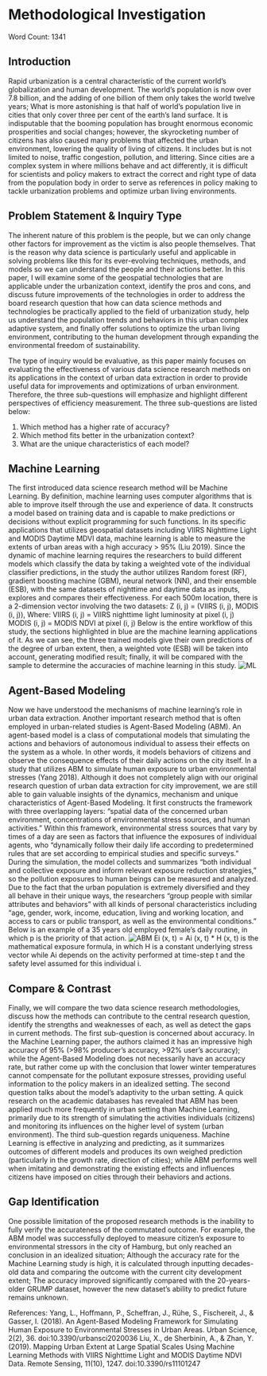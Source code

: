 # Methodological Investigation
Word Count: 1341


## Introduction
Rapid urbanization is a central characteristic of the current world’s globalization and human development. The world’s population is now over 7.8 billion, and the adding of one billion of them only takes the world twelve years; What is more astonishing is that half of world’s population live in cities that only cover three per cent of the earth’s land surface. It is indisputable that the booming population has brought enormous economic prosperities and social changes; however, the skyrocketing number of citizens has also caused many problems that affected the urban environment, lowering the quality of living of citizens. It includes but is not limited to noise, traffic congestion, pollution, and littering. Since cities are a complex system in where millions behave and act differently, it is difficult for scientists and policy makers to extract the correct and right type of data from the population body in order to serve as references in policy making to tackle urbanization problems and optimize urban living environments.


## Problem Statement & Inquiry Type
The inherent nature of this problem is the people, but we can only change other factors for improvement as the victim is also people themselves. That is the reason why data science is particularly useful and applicable in solving problems like this for its ever-evolving techniques, methods, and models so we can understand the people and their actions better. In this paper, I will examine some of the geospatial technologies that are applicable under the urbanization context, identify the pros and cons, and discuss future improvements of the technologies in order to address the board research question that how can data science methods and technologies be practically applied to the field of urbanization study, help us understand the population trends and behaviors in this urban complex adaptive system, and finally offer solutions to optimize the urban living environment, contributing to the human development through expanding the environmental freedom of sustainability.

The type of inquiry would be evaluative, as this paper mainly focuses on evaluating the effectiveness of various data science research methods on its applications in the context of urban data extraction in order to provide useful data for improvements and optimizations of urban environment. Therefore, the three sub-questions will emphasize and highlight different perspectives of efficiency measurement. The three sub-questions are listed below:
1.	Which method has a higher rate of accuracy?
2.	Which method fits better in the urbanization context?
3.	What are the unique characteristics of each model?


## Machine Learning
The first introduced data science research method will be Machine Learning. By definition, machine learning uses computer algorithms that is able to improve itself through the use and experience of data. It constructs a model based on training data and is capable to make predictions or decisions without explicit programming for such functions. In its specific applications that utilizes geospatial datasets including VIIRS Nighttime Light and MODIS Daytime MDVI data, machine learning is able to measure the extents of urban areas with a high accuracy > 95% (Liu 2019). Since the dynamic of machine learning requires the researchers to build different models which classify the data by taking a weighted vote of the individual classifier predictions, in the study the author utilizes Random forest (RF), gradient boosting machine (GBM), neural network (NN), and their ensemble (ESB), with the same datasets of nighttime and daytime data as inputs, explores and compares their effectiveness. For each 500m location, there is a 2-dimension vector involving the two datasets:
Z (i, j) = (VIIRS (i, j), MODIS (i, j)), 
Where:
VIIRS (i, j) = VIIRS nighttime light luminosity at pixel (i, j)
MODIS (i, j) = MODIS NDVI at pixel (i, j)
Below is the entire workflow of this study, the sections highlighted in blue are the machine learning applications of it. As we can see, the three trained models give their own predictions of the degree of urban extent, then, a weighted vote (ESB) will be taken into account, generating modified result; finally, it will be compared with the sample to determine the accuracies of machine learning in this study.
![ML](https://github.com/[jasonbao1219]/[DATA150]/ML.jpg?raw=true)


## Agent-Based Modeling
Now we have understood the mechanisms of machine learning’s role in urban data extraction. Another important research method that is often employed in urban-related studies is Agent-Based Modeling (ABM). An agent-based model is a class of computational models that simulating the actions and behaviors of autonomous individual to assess their effects on the system as a whole. In other words, it models behaviors of citizens and observe the consequence effects of their daily actions on the city itself. In a study that utilizes ABM to simulate human exposure to urban environmental stresses (Yang 2018). Although it does not completely align with our original research question of urban data extraction for city improvement, we are still able to gain valuable insights of the dynamics, mechanism and unique characteristics of Agent-Based Modeling. It first constructs the framework with three overlapping layers: “spatial data of the concerned urban environment, concentrations of environmental stress sources, and human activities.” Within this framework, environmental stress sources that vary by times of a day are seen as factors that influence the exposures of individual agents, who “dynamically follow their daily life according to predetermined rules that are set according to empirical studies and specific surveys.” During the simulation, the model collects and summarizes “both individual and collective exposure and inform relevant exposure reduction strategies,” so the pollution exposures to human beings can be measured and analyzed. Due to the fact that the urban population is extremely diversified and they all behave in their unique ways, the researchers “group people with similar attributes and behaviors” with all kinds of personal characteristics including “age, gender, work, income, education, living and working location, and access to cars or public transport, as well as the environmental conditions.” Below is an example of a 35 years old employed female’s daily routine, in which p is the priority of that action.
![ABM](https://github.com/[jasonbao1219]/[DATA150]/ABM.jpg?raw=true)
Ei (x, t) = Ai (x, t) * H (x, t) is the mathematical exposure formula, in which H is a constant underlying stress vector while Ai depends on the activity performed at time-step t and the safety level assumed for this individual i. 


## Compare & Contrast
Finally, we will compare the two data science research methodologies, discuss how the methods can contribute to the central research question, identify the strengths and weaknesses of each, as well as detect the gaps in current methods. The first sub-question is concerned about accuracy. In the Machine Learning paper, the authors claimed it has an impressive high accuracy of 95% (>98% producer’s accuracy, >92% user’s accuracy); while the Agent-Based Modeling does not necessarily have an accuracy rate, but rather come up with the conclusion that lower winter temperatures cannot compensate for the pollutant exposure stresses, providing useful information to the policy makers in an idealized setting. The second question talks about the model’s adaptivity to the urban setting. A quick research on the academic databases has revealed that ABM has been applied much more frequently in urban setting than Machine Learning, primarily due to its strength of simulating the activities individuals (citizens) and monitoring its influences on the higher level of system (urban environment). The third sub-question regards uniqueness. Machine Learning is effective in analyzing and predicting, as it summarizes outcomes of different models and produces its own weighed prediction (particularly in the growth rate, direction of cities); while ABM performs well when imitating and demonstrating the existing effects and influences citizens have imposed on cities through their behaviors and actions.


## Gap Identification
One possible limitation of the proposed research methods is the inability to fully verify the accurateness of the commutated outcome. For example, the ABM model was successfully deployed to measure citizen’s exposure to environmental stressors in the city of Hamburg, but only reached an conclusion in an idealized situation; Although the accuracy rate for the Machine Learning study is high, it is calculated through inputting decades-old data and comparing the outcome with the current city development extent; The accuracy improved significantly compared with the 20-years-older GRUMP dataset, however the new dataset’s ability to predict future remains unknown.


References: 
Yang, L., Hoffmann, P., Scheffran, J., Rühe, S., Fischereit, J., & Gasser, I. (2018). An Agent-Based Modeling Framework for Simulating Human Exposure to Environmental Stresses in Urban Areas. Urban Science, 2(2), 36. doi:10.3390/urbansci2020036
Liu, X., de Sherbinin, A., & Zhan, Y. (2019). Mapping Urban Extent at Large Spatial Scales Using Machine Learning Methods with VIIRS Nighttime Light and MODIS Daytime NDVI Data. Remote Sensing, 11(10), 1247. doi:10.3390/rs11101247
